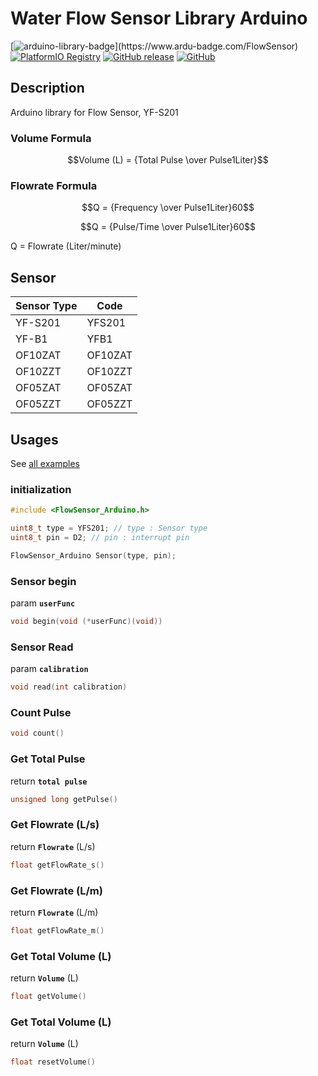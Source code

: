 # Water Flow Sensor Library Arduino
[![arduino-library-badge](https://www.ardu-badge.com/badge/FlowSensor.svg?)](https://www.ardu-badge.com/FlowSensor)
[![PlatformIO Registry](https://badges.registry.platformio.org/packages/hafidh/library/FlowSensor.svg)](https://registry.platformio.org/libraries/hafidh/FlowSensor)
[![GitHub release](https://img.shields.io/github/release/hafidhh/FlowSensor-Arduino.svg)](https://github.com/hafidhh/FlowSensor-Arduino/releases)
[![GitHub](https://img.shields.io/github/license/hafidhh/FlowSensor-Arduino.svg)](https://github.com/hafidhh/FlowSensor-Arduino/blob/master/LICENSE.md)
## Description
   
Arduino library for Flow Sensor, YF-S201   

### Volume Formula   
```math
Volume (L) = {Total Pulse \over Pulse1Liter}
```

### Flowrate Formula   
```math
Q = {Frequency \over Pulse1Liter}60
```
```math
Q = {Pulse/Time \over Pulse1Liter}60
```
Q = Flowrate (Liter/minute)   

## Sensor
|  Sensor Type  |  Code   |
| ------------- | ------- |
| YF-S201       | YFS201  |
| YF-B1         | YFB1    |
| OF10ZAT       | OF10ZAT |
| OF10ZZT       | OF10ZZT |
| OF05ZAT       | OF05ZAT |
| OF05ZZT       | OF05ZZT |

## Usages
See [all examples](https://github.com/hafidhh/FlowSensor-Arduino/tree/master/examples)

### initialization
```cpp
#include <FlowSensor_Arduino.h>

uint8_t type = YFS201; // type : Sensor type
uint8_t pin = D2; // pin : interrupt pin

FlowSensor_Arduino Sensor(type, pin);
```

### Sensor begin
param **`userFunc`** 
```cpp
void begin(void (*userFunc)(void))
```

### Sensor Read
param **`calibration`**
```cpp
void read(int calibration)
```

### Count Pulse
```cpp
void count()
```

### Get Total Pulse
return **`total pulse`**
```cpp
unsigned long getPulse()
```

### Get Flowrate (L/s)
return **`Flowrate`** (L/s)
```cpp
float getFlowRate_s()
```

### Get Flowrate (L/m)
return **`Flowrate`** (L/m)
```cpp
float getFlowRate_m() 
```

### Get Total Volume (L)
return **`Volume`** (L)
```cpp
float getVolume()
```  

### Get Total Volume (L)
return **`Volume`** (L)
```cpp
float resetVolume()
```  
